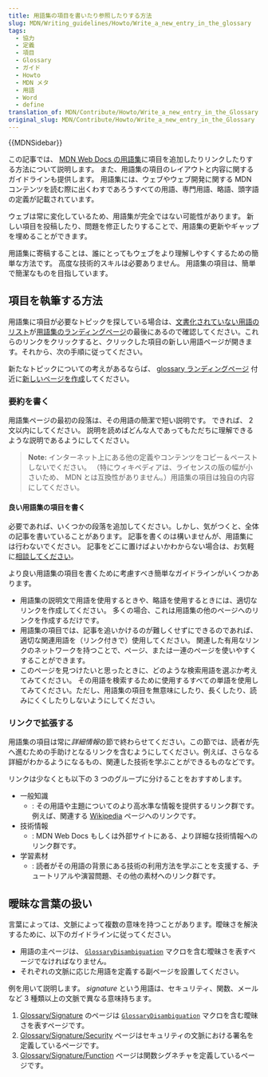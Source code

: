 ```yaml
---
title: 用語集の項目を書いたり参照したりする方法
slug: MDN/Writing_guidelines/Howto/Write_a_new_entry_in_the_glossary
tags:
  - 協力
  - 定義
  - 項目
  - Glossary
  - ガイド
  - Howto
  - MDN メタ
  - 用語
  - Word
  - define
translation_of: MDN/Contribute/Howto/Write_a_new_entry_in_the_Glossary
original_slug: MDN/Contribute/Howto/Write_a_new_entry_in_the_Glossary
---
```

{{MDNSidebar}}

この記事では、 [MDN Web Docs の用語集](/ja/docs/Glossary)に項目を追加したりリンクしたりする方法について説明します。
また、用語集の項目のレイアウトと内容に関するガイドラインも提供します。
用語集には、ウェブやウェブ開発に関する MDN コンテンツを読む際に出くわすであろうすべての用語、専門用語、略語、頭字語の定義が記載されています。

ウェブは常に変化しているため、用語集が完全ではない可能性があります。
新しい項目を投稿したり、問題を修正したりすることで、用語集の更新やギャップを埋めることができます。

用語集に寄稿することは、誰にとってもウェブをより理解しやすくするための簡単な方法です。
高度な技術的スキルは必要ありません。
用語集の項目は、簡単で簡潔なものを目指しています。

## 項目を執筆する方法

用語集に項目が必要なトピックを探している場合は、[文書化されていない用語のリスト](/ja/docs/Glossary#contribute_to_the_glossary)が[用語集のランディングページ](/ja/docs/Glossary)の最後にあるので確認してください。これらのリンクをクリックすると、クリックした項目の新しい用語ページが開きます。それから、次の手順に従ってください。

新たなトピックについての考えがあるならば、 [glossary ランディングページ](https://github.com/mdn/content/tree/main/files/en-us/glossary) 付近に[新しいページを作成](https://github.com/mdn/content#adding-a-new-document)してください。

### 要約を書く

用語集ページの最初の段落は、その用語の簡潔で短い説明です。
できれば、 2 文以内にしてください。
説明を読めばどんな人であってもただちに理解できるような説明であるようにしてください。

> **Note:** インターネット上にある他の定義やコンテンツをコピー＆ペーストしないでください。
> （特にウィキペディアは、ライセンスの版の幅が小さいため、 MDN とは互換性がありません。）用語集の項目は独自の内容にしてください。

#### 良い用語集の項目を書く

必要であれば、いくつかの段落を追加してください。しかし、気がつくと、全体の記事を書いていることがあります。
記事を書くのは構いませんが、用語集には行わないでください。
記事をどこに置けばよいかわからない場合は、お気軽に[相談してください](/ja/docs/MDN/Contribute/Getting_started#step_4_ask_for_help)。

より良い用語集の項目を書くために考慮すべき簡単なガイドラインがいくつかあります。

- 用語集の説明文で用語を使用するときや、略語を使用するときには、適切なリンクを作成してください。
  多くの場合、これは用語集の他のページへのリンクを作成するだけです。
- 用語集の項目では、記事を追いかけるのが難しくせずにできるのであれば、適切な関連用語を（リンク付きで）使用してください。
  関連した有用なリンクのネットワークを持つことで、ページ、または一連のページを使いやすくすることができます。
- このページを見つけたいと思ったときに、どのような検索用語を選ぶか考えてみてください。
  その用語を検索するために使用するすべての単語を使用してみてください。ただし、用語集の項目を無意味にしたり、長くしたり、読みにくくしたりしないようにしてください。

### リンクで拡張する

用語集の項目は常に*詳細情報*の節で終わらせてください。この節では、読者が先へ進むための手助けとなるリンクを含むようにしてください。例えば、さらなる詳細がわかるようになるもの、関連した技術を学ぶことができるものなどです。

リンクは少なくとも以下の 3 つのグループに分けることをおすすめします。

- 一般知識
  - : その用語や主題についてのより高水準な情報を提供するリンク群です。例えば、関連する [Wikipedia](https://www.wikipedia.org/) ページへのリンクです。
- 技術情報
  - : MDN Web Docs もしくは外部サイトにある、より詳細な技術情報へのリンク群です。
- 学習素材
  - : 読者がその用語の背景にある技術の利用方法を学ぶことを支援する、チュートリアルや演習問題、その他の素材へのリンク群です。

## 曖昧な言葉の扱い

言葉によっては、文脈によって複数の意味を持つことがあります。曖昧さを解決するために、以下のガイドラインに従ってください。

- 用語の主ページは、 [`GlossaryDisambiguation`](https://github.com/mdn/yari/blob/main/kumascript/macros/GlossaryDisambiguation.ejs) マクロを含む曖昧さを表すページでなければなりません。
- それぞれの文脈に応じた用語を定義する副ページを設置してください。

例を用いて説明します。 _signature_ という用語は、セキュリティ、関数、メールなど 3 種類以上の文脈で異なる意味持ちます。

1. [Glossary/Signature](/ja/docs/Glossary/Signature) のページは [`GlossaryDisambiguation`](https://github.com/mdn/yari/blob/main/kumascript/macros/GlossaryDisambiguation.ejs) マクロを含む曖昧さを表すページです。
2. [Glossary/Signature/Security](/ja/docs/Glossary/Signature/Security) ページはセキュリティの文脈における署名を定義しているページです。
3. [Glossary/Signature/Function](/ja/docs/Glossary/Signature/Function) ページは関数シグネチャを定義しているページです。
